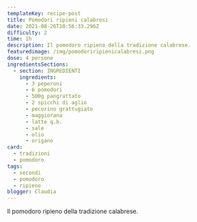 ```yaml
---
templateKey: recipe-post
title: Pomodori ripieni calabresi
date: 2021-08-26T10:56:33.296Z
difficulty: 2
time: 1h
description: Il pomodoro ripieno della tradizione calabrese.
featuredimage: /img/pomodoriripienicalabresi.png
dose: 4 persone
ingredientsSections:
  - section: INGREDIENTI
    ingredients:
      - 3 peperoni
      - 6 pomodori
      - 500g pangrattato
      - 2 spicchi di aglio
      - pecorino grattugiato
      - maggiorana
      - latte q.b.
      - sale
      - olio
      - origano
card:
  - tradizioni
  - pomodoro
tags:
  - secondi
  - pomodoro
  - ripieno
blogger: Claudia
---
```

Il pomodoro ripieno della tradizione calabrese.